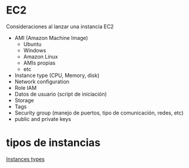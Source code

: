 # EC2

Consideraciones al lanzar una instancia EC2

- AMI (Amazon Machine Image) 
    * Ubuntu
    * Windows
    * Amazon Linux
    * AMIs propias
    * etc
- Instance type (CPU, Memory, disk)
- Network configuration
- Role IAM
- Datos de usuario (script de iniciación)
- Storage
- Tags
- Security group (manejo de puertos, tipo de comunicación, redes, etc)
- public and private keys

# tipos de instancias

[Instances types](https://docs.aws.amazon.com/AWSEC2/latest/UserGuide/instance-types.html)